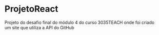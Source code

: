 # ProjetoReact
Projeto do desafio final do módulo 4 do curso 3035TEACH onde foi criado um site que utiliza a API do GitHub

